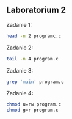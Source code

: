 ## Laboratorium 2

Zadanie 1:

```sh
head -n 2 programc.c
```

Zadanie 2:
```sh
tail -n 4 program.c
```

Zadanie 3:
```sh
grep 'main' program.c
```

Zadanie 4:
```sh
chmod u=rw program.c
chmod g=r program.c
```